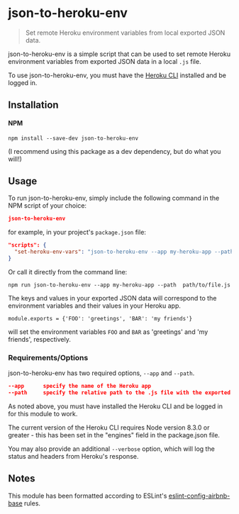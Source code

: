 # json-to-heroku-env
> Set remote Heroku environment variables from local exported JSON data.

json-to-heroku-env is a simple script that can be used to set remote Heroku environment variables from exported JSON data in a local `.js` file.

To use json-to-heroku-env, you must have the [Heroku CLI] installed and be logged in.

## Installation

#### NPM

``` SH
npm install --save-dev json-to-heroku-env
```

(I recommend using this package as a dev dependency, but do what you will!)

## Usage

To run json-to-heroku-env, simply include the following command in the NPM script of your choice:

``` JSON
json-to-heroku-env
```

for example, in your project's `package.json` file:

``` JSON
"scripts": {
  "set-heroku-env-vars": "json-to-heroku-env --app my-heroku-app --path path/to/file.js"
}
```

Or call it directly from the command line:

``` SH
npm run json-to-heroku-env --app my-heroku-app --path  path/to/file.js
```

The keys and values in your exported JSON data will correspond to the environment variables and their values in your Heroku app.

``` JS
module.exports = {'FOO': 'greetings', 'BAR': 'my friends'}
```

will set the environment variables `FOO` and `BAR` as 'greetings' and 'my friends', respectively.

### Requirements/Options

json-to-heroku-env has two required options, `--app` and `--path`.

``` JSON
--app      specify the name of the Heroku app
--path     specify the relative path to the .js file with the exported JSON data
```

As noted above, you must have installed the Heroku CLI and be logged in for this module to work.

The current version of the Heroku CLI requires Node version 8.3.0 or greater - this has been set in the "engines" field in the package.json file.

You may also provide an additional `--verbose` option, which will log the status and headers from Heroku's response.

## Notes

This module has been formatted according to ESLint's [eslint-config-airbnb-base] rules.

[Heroku CLI]: https://devcenter.heroku.com/articles/heroku-cli
[eslint-config-airbnb-base]: https://www.npmjs.com/package/eslint-config-airbnb-base